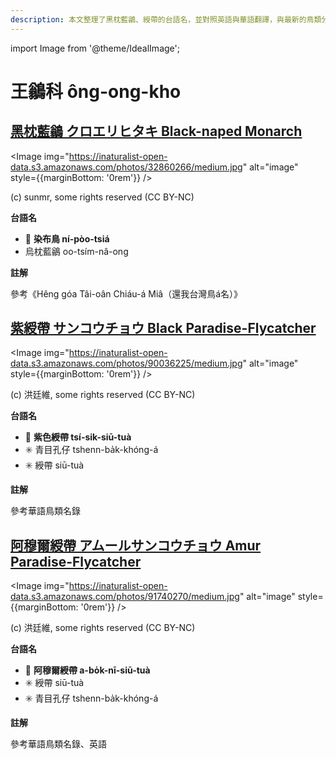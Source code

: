 ```yaml
---
description: 本文整理了黑枕藍鶲、綬帶的台語名，並對照英語與華語翻譯，與最新的鳥類分類，期待能夠供未來的台語鳥類圖鑑當作參考
---
```


import Image from '@theme/IdealImage';

# 王鶲科 ông-ong-kho

## [黑枕藍鶲 クロエリヒタキ Black-naped Monarch](https://ebird.org/species/blnmon1)

<Image img="https://inaturalist-open-data.s3.amazonaws.com/photos/32860266/medium.jpg" alt="image" style={{marginBottom: '0rem'}} />

<div className="image-caption">
(c) sunmr, some rights reserved (CC BY-NC)
</div>

**台語名**

- 🎯 **染布鳥 ní-pòo-tsiá**
- 烏枕藍鶲 oo-tsím-nâ-ong

**註解**

參考《Hêng góa Tâi-oân Chiáu-á Miâ（還我台灣鳥á名）》

## [紫綬帶 サンコウチョウ Black Paradise-Flycatcher](https://ebird.org/species/japfly1)

<Image img="https://inaturalist-open-data.s3.amazonaws.com/photos/90036225/medium.jpg" alt="image" style={{marginBottom: '0rem'}} />

<div className="image-caption">
(c) 洪廷維, some rights reserved (CC BY-NC)
</div>

**台語名**

- 🎯 **紫色綬帶 tsí-sik-siū-tuà**
- ✳️ 青目孔仔 tshenn-ba̍k-khóng-á
- ✳️ 綬帶 siū-tuà

**註解**

參考華語鳥類名錄

## [阿穆爾綬帶 アムールサンコウチョウ Amur Paradise-Flycatcher](https://ebird.org/species/amupaf1)

<Image img="https://inaturalist-open-data.s3.amazonaws.com/photos/91740270/medium.jpg" alt="image" style={{marginBottom: '0rem'}} />

<div className="image-caption">
(c) 洪廷維, some rights reserved (CC BY-NC)
</div>

**台語名**

- 🎯 **阿穆爾綬帶 a-bo̍k-nī-siū-tuà**
- ✳️ 綬帶 siū-tuà
- ✳️ 青目孔仔 tshenn-ba̍k-khóng-á

**註解**

參考華語鳥類名錄、英語
